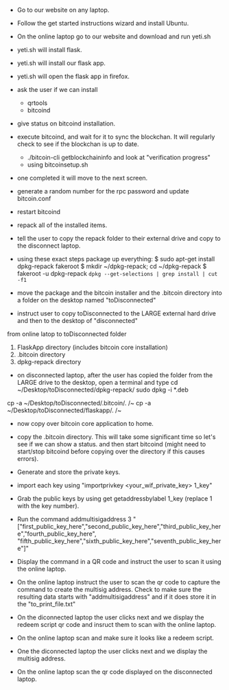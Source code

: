 


- Go to our website on any laptop.
- Follow the get started instructions wizard and install Ubuntu.



- On the online laptop go to our website and download and run yeti.sh
- yeti.sh will install flask.
- yeti.sh will install our flask app.
- yeti.sh will open the flask app in firefox.
- ask the user if we can install
    - qrtools
    - bitcoind
- give status on bitcoind installation.

- execute bitcoind, and wait for it to sync the blockchan. It will regularly check to see if the blockchan is up to date.
    - ./bitcoin-cli getblockchaininfo and look at "verification progress"
    - using bitcoinsetup.sh
- one completed it will move to the next screen.
- generate a random number for the rpc password and update bitcoin.conf
- restart bitcoind

- repack all of the installed items.
- tell the user to copy the repack folder to their external drive and copy to the disconnect laptop.
- using these exact steps package up everything:
    $ sudo apt-get install dpkg-repack fakeroot
    $ mkdir ~/dpkg-repack; cd ~/dpkg-repack
    $ fakeroot -u dpkg-repack `dpkg --get-selections | grep install | cut -f1`
- move the package and the bitcoin installer and the .bitcoin directory into a folder on the desktop named "toDisconnected"
- instruct user to copy toDisconnected to the LARGE external hard drive and then to the desktop of "disconnected"

from online latop to toDisconnected folder
1. FlaskApp directory (includes bitcoin core installation)
2. .bitcoin directory
3. dpkg-repack directory

- on disconnected laptop, after the user has copied the folder from the LARGE drive to the desktop, open a terminal and type
cd ~/Desktop/toDisconnected/dpkg-repack/
sudo dpkg -i *.deb

cp -a ~/Desktop/toDisconnected/.bitcoin/. /~
cp -a ~/Desktop/toDisconnected/flaskapp/. /~



- now copy over bitcoin core application to home.
- copy the .bitcoin directory. This will take some significant time so let's see if we can show a status.
    and then start bitcoind (might need to start/stop bitcoind before copying over the directory if this causes errors).
- Generate and store the private keys.
- import each key using "importprivkey <your_wif_private_key> 1_key"
- Grab the public keys by using get getaddressbylabel 1_key (replace 1 with the key number).
- Run the command addmultisigaddress 3
  "[\"first_public_key_here\",\"second_public_key_here\",\"third_public_key_here\",\"fourth_public_key_here\",       \"fifth_public_key_here\",\"sixth_public_key_here\",\"seventh_public_key_here\"]"
- Display the command in a QR code and instruct the user to scan it using the online laptop.

- On the online laptop instruct the user to scan the qr code to capture the command to create the multisig address. Check to make sure the resulting data starts with "addmultisigaddress" and if it does store it in the "to_print_file.txt"

- On the diconnected laptop the user clicks next and we display the redeem script qr code and insruct them to scan with the online laptop.

- On the online laptop scan and make sure it looks like a redeem script. 

- One the diconnected laptop the user clicks next and we display the multisig address.

- On the online laptop scan the qr code displayed on the disconnected laptop. 

